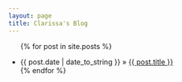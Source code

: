 ```yaml
---
layout: page
title: Clarissa's Blog
---
```


<ul class="posts">

  {% for post in site.posts %}
    <li><span>{{ post.date | date_to_string }}</span> &raquo; <a href="{{ post.url }}" title="{{ post.title }}">{{ post.title }}</a></li>
  {% endfor %}
    
</ul>
